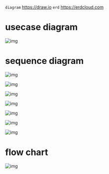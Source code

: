 `diagram` https://draw.io
`erd` https://erdcloud.com

# usecase diagram

![img](https://velog.velcdn.com/images/ililil9482/post/3d5aed84-a8fb-4ec6-8da1-3ef9c1d42eeb/image.png)

# sequence diagram

![img](https://velog.velcdn.com/images/ililil9482/post/ce7f9745-1d5a-4807-9f98-39f84358fb09/image.png)


![img](https://velog.velcdn.com/images/ililil9482/post/15baed4f-59af-440e-8d68-aee9f046d28d/image.png)

![img](https://velog.velcdn.com/images/ililil9482/post/c68cca26-9c3f-4572-9385-1e3e1049fe8a/image.png)

![img](https://velog.velcdn.com/images/ililil9482/post/84fb7e2b-d452-44b6-ac2a-cd6d5b5ed14d/image.png)

![img](https://velog.velcdn.com/images/ililil9482/post/48d4c00b-e966-4d8e-a2fd-380fb7bc6429/image.png)

![img](https://velog.velcdn.com/images/ililil9482/post/56baa047-cfab-4b7b-8d03-9db5817f52ea/image.png)

![img](https://velog.velcdn.com/images/ililil9482/post/4f0daaa4-9b07-478f-8e9e-5c3887bd74df/image.png)

# flow chart

![img](https://velog.velcdn.com/images/ililil9482/post/ba65fff5-80a6-4eb7-8bdb-6d80c9f32713/image.png)
